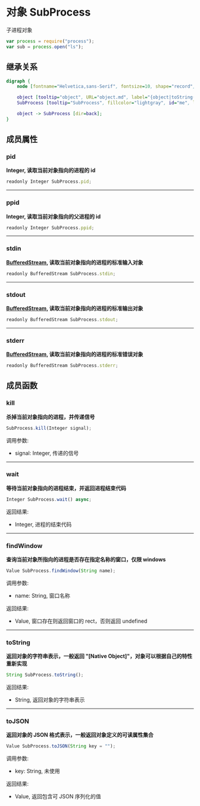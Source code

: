 # 对象 SubProcess
子进程对象

```JavaScript
var process = require("process");
var sub = process.open("ls");
```

## 继承关系
```dot
digraph {
    node [fontname="Helvetica,sans-Serif", fontsize=10, shape="record", style="filled", fillcolor="white"];

    object [tooltip="object", URL="object.md", label="{object|toString()\ltoJSON()\l}"];
    SubProcess [tooltip="SubProcess", fillcolor="lightgray", id="me", label="{SubProcess|pid\lppid\lstdin\lstdout\lstderr\l|kill()\lwait()\lfindWindow()\l}"];

    object -> SubProcess [dir=back];
}
```

## 成员属性
        
### pid
**Integer, 读取当前对象指向的进程的 id**

```JavaScript
readonly Integer SubProcess.pid;
```

--------------------------
### ppid
**Integer, 读取当前对象指向的父进程的 id**

```JavaScript
readonly Integer SubProcess.ppid;
```

--------------------------
### stdin
**[BufferedStream](BufferedStream.md), 读取当前对象指向的进程的标准输入对象**

```JavaScript
readonly BufferedStream SubProcess.stdin;
```

--------------------------
### stdout
**[BufferedStream](BufferedStream.md), 读取当前对象指向的进程的标准输出对象**

```JavaScript
readonly BufferedStream SubProcess.stdout;
```

--------------------------
### stderr
**[BufferedStream](BufferedStream.md), 读取当前对象指向的进程的标准错误对象**

```JavaScript
readonly BufferedStream SubProcess.stderr;
```

## 成员函数
        
### kill
**杀掉当前对象指向的进程，并传递信号**

```JavaScript
SubProcess.kill(Integer signal);
```

调用参数:
* signal: Integer, 传递的信号

--------------------------
### wait
**等待当前对象指向的进程结束，并返回进程结束代码**

```JavaScript
Integer SubProcess.wait() async;
```

返回结果:
* Integer, 进程的结束代码

--------------------------
### findWindow
**查询当前对象所指向的进程是否存在指定名称的窗口，仅限 windows**

```JavaScript
Value SubProcess.findWindow(String name);
```

调用参数:
* name: String, 窗口名称

返回结果:
* Value, 窗口存在则返回窗口的 rect，否则返回 undefined

--------------------------
### toString
**返回对象的字符串表示，一般返回 "[Native Object]"，对象可以根据自己的特性重新实现**

```JavaScript
String SubProcess.toString();
```

返回结果:
* String, 返回对象的字符串表示

--------------------------
### toJSON
**返回对象的 JSON 格式表示，一般返回对象定义的可读属性集合**

```JavaScript
Value SubProcess.toJSON(String key = "");
```

调用参数:
* key: String, 未使用

返回结果:
* Value, 返回包含可 JSON 序列化的值

